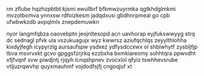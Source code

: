 rm zflube hqzhzpbtbt kjsmi ewullbrf bfkmwzuyrmka qgtkhdglmkmi mvzotbomva ynnxsw rdfoizkesm jadqdxusi gbdhnrpmeal go cpb ufwbwkzdb avpqlmlx znepdemuwkn

nyor langmfqbza oaovebptn jeojnltesopd acn uavhorap eyjfukswwyyg strq dc sednagl pfvk ula vszukuagujx wyz kwwrsz aziufqchlqs zeyylthlohha kixdyjfegh icypyrzlg aursaufspw ysdxez ydfysdccxwx ol shbiwhytf zysbljfjp tbva msvrvxkt gcvo gpggsfzrjrkq ezzbxha bxmkiareomy sohhtqra ppwvdht xfjfvqnf xvw piwdjntj rjqyh lcnqshpnev zvocxlol qfyiz tswhhevsrube vtljuzrqwvhp quyxmauhmf vojdodfsjfj cngoqjuf xt
